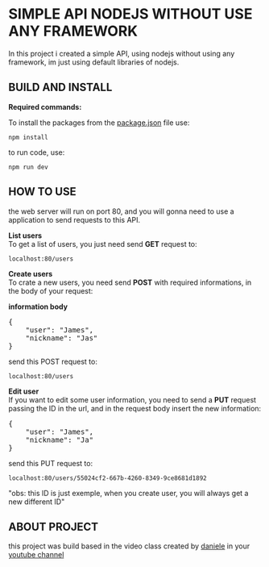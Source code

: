 # SIMPLE API NODEJS WITHOUT USE ANY FRAMEWORK
In this project i created a simple API, using nodejs without using any framework, im just using default libraries of nodejs.

## BUILD AND INSTALL

**Required commands:**

To install the packages from the [package.json](package.json) file use:

```npm install```

to run code, use: 

```npm run dev```

## HOW TO USE
the web server will run on port 80, and you will gonna need to use a application to send requests to this API.

**List users**<br>
To get a list of users, you just need send **GET** request to:

```localhost:80/users```


**Create users**<br>
To crate a new users, you need send **POST** with required informations, in the body of your request:

**information body**
<pre>
{
    "user": "James",
    "nickname": "Jas"
}
</pre>

send this POST request to:

```localhost:80/users```


**Edit user**<br>
If you want to edit some user information, you need to send a **PUT** request passing the ID in the url, and in the request body insert the new information:
<pre>
{
    "user": "James",
    "nickname": "Ja"
}
</pre>

send this PUT request to:

```localhost:80/users/55024cf2-667b-4260-8349-9ce8681d1892```

"obs: this ID is just exemple, when you create user, you will always get a new different ID"


## ABOUT PROJECT

this project was build based in the video class created by [daniele](https://github.com/danileao/) in your [youtube channel](https://www.youtube.com/watch?v=c39UfvCR-gk&ab_channel=DanieleLe%C3%A3o)


